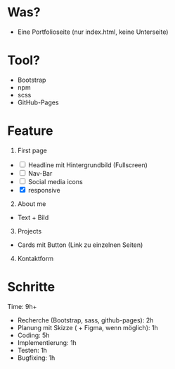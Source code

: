 # Was?

- Eine Portfolioseite (nur index.html, keine Unterseite)

# Tool?

- Bootstrap
- npm
- scss
- GitHub-Pages

# Feature

1. First page

- <input type="checkbox"> Headline mit Hintergrundbild (Fullscreen)
- <input type="checkbox"> Nav-Bar
- <input type="checkbox"> Social media icons
- <input type="checkbox" checked> responsive

2. About me

- Text + Bild

3. Projects

- Cards mit Button (Link zu einzelnen Seiten)

4. Kontaktform

# Schritte

Time: 9h+

- Recherche (Bootstrap, sass, github-pages): 2h
- Planung mit Skizze ( + Figma, wenn möglich): 1h
- Coding: 5h
- Implementierung: 1h
- Testen: 1h
- Bugfixing: 1h
